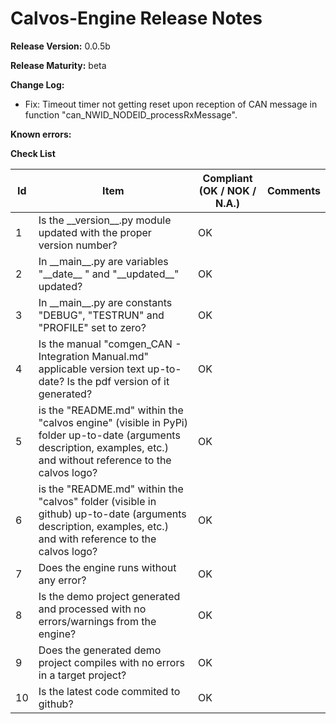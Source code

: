 # Calvos-Engine Release Notes

**Release Version:** 0.0.5b

**Release Maturity:** beta

**Change Log:**

- Fix: Timeout timer not getting reset upon reception of CAN message in function "can_NWID_NODEID_processRxMessage".

**Known errors:**

**Check List**

| Id   | Item                                                         | Compliant (OK / NOK / N.A.) | Comments |
| ---- | ------------------------------------------------------------ | --------------------------- | -------- |
| 1    | Is the \_\_version\_\_.py module updated with the proper version number? | OK                          |          |
| 2    | In \_\_main\_\_.py are variables "\_\_date\_\_ " and "\_\_updated\_\_" updated? | OK                          |          |
| 3    | In \_\_main\_\_.py are constants "DEBUG", "TESTRUN" and "PROFILE" set to zero? | OK                          |          |
| 4    | Is the manual "comgen_CAN - Integration Manual.md" applicable version text up-to-date? Is the pdf version of it generated? | OK                          |          |
| 5    | is the "README.md" within the "calvos engine" (visible in PyPi) folder up-to-date (arguments description, examples, etc.) and without reference to the calvos logo? | OK                          |          |
| 6    | is the "README.md" within the "calvos" folder (visible in github) up-to-date (arguments description, examples, etc.) and with reference to the calvos logo? | OK                          |          |
| 7    | Does the engine runs without any error?                      | OK                          |          |
| 8    | Is the demo project generated and processed with no errors/warnings from the engine? | OK                          |          |
| 9    | Does the generated demo project compiles with no errors in a target project? | OK                          |          |
| 10   | Is the latest code commited to github?                       | OK                          |          |

